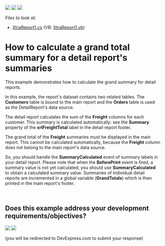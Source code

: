 <!-- default badges list -->
[![](https://img.shields.io/badge/Open_in_DevExpress_Support_Center-FF7200?style=flat-square&logo=DevExpress&logoColor=white)](https://supportcenter.devexpress.com/ticket/details/E633)
[![](https://img.shields.io/badge/📖_How_to_use_DevExpress_Examples-e9f6fc?style=flat-square)](https://docs.devexpress.com/GeneralInformation/403183)
[![](https://img.shields.io/badge/💬_Leave_Feedback-feecdd?style=flat-square)](#does-this-example-address-your-development-requirementsobjectives)
<!-- default badges end -->
<!-- default file list -->
*Files to look at*:

* [XtraReport1.cs](./CS/XtraReport1.cs) (VB: [XtraReport1.vb](./VB/XtraReport1.vb))
<!-- default file list end -->
# How to calculate a grand total summary for a detail report's summaries


<p>This example demonstrates how to calculate the grand summary for detail reports.</p><p>In this example, the report's dataset contains two related tables. The <strong>Customers</strong> table is bound to the main report and the <strong>Orders</strong> table is used as the DetailReport's data source.</p><p>The detail report calculates the sum of the <strong>Freight</strong> columns for each customer. This summary is calculated automatically: see the <strong>Summary</strong> property of the <strong>xrlFreightTotal</strong> label in the detail report footer.</p><p>The grand total of the <strong>Freight</strong> summaries must be displayed in the main report. This cannot be calculated automatically, because the <strong>Freight</strong> column does not belong to the main report's data source.</p><p>So, you should handle the <strong>SummaryCalculated</strong> event of summary labels in your detail report. Please note that when the <strong>BeforePrint</strong> event is fired, a summary value is not yet calculated; you should use <strong>SummaryCalculated</strong> to obtain a calculated summary value. Summaries of individual detail reports are incremented in a global variable (<strong>GrandTotals</strong>) which is then printed in the main report's footer.</p>

<br/>


<!-- feedback -->
## Does this example address your development requirements/objectives?

[<img src="https://www.devexpress.com/support/examples/i/yes-button.svg"/>](https://www.devexpress.com/support/examples/survey.xml?utm_source=github&utm_campaign=reporting-winforms-summary-grand-total-for-detail&~~~was_helpful=yes) [<img src="https://www.devexpress.com/support/examples/i/no-button.svg"/>](https://www.devexpress.com/support/examples/survey.xml?utm_source=github&utm_campaign=reporting-winforms-summary-grand-total-for-detail&~~~was_helpful=no)

(you will be redirected to DevExpress.com to submit your response)
<!-- feedback end -->
